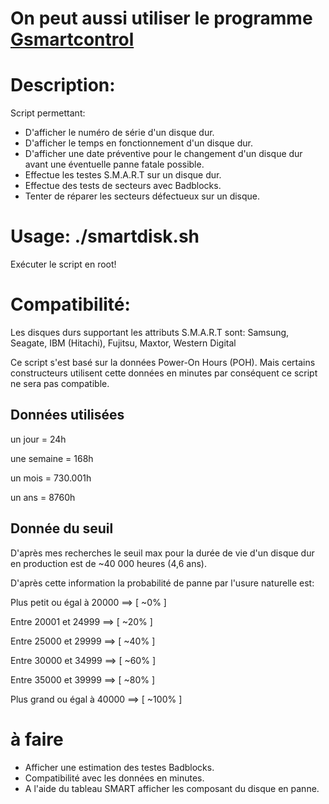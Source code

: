 # On peut aussi utiliser le programme [Gsmartcontrol](https://gsmartcontrol.sourceforge.io/home/)
# Description:
Script permettant:
- D'afficher le numéro de série d'un disque dur.
- D'afficher le temps en fonctionnement d'un disque dur.
- D'afficher une date préventive pour le changement d'un disque dur avant une éventuelle panne fatale possible.
- Effectue les testes S.M.A.R.T sur un disque dur.
- Effectue des tests de secteurs avec Badblocks.
- Tenter de réparer les secteurs défectueux sur un disque.

# Usage: ./smartdisk.sh
Exécuter le script en root!

# Compatibilité:
Les disques durs supportant les attributs S.M.A.R.T sont:
Samsung, Seagate, IBM (Hitachi), Fujitsu, Maxtor, Western Digital

Ce script s'est basé sur la données Power-On Hours (POH).
Mais certains constructeurs utilisent cette données en minutes
par conséquent ce script ne sera pas compatible.

Données utilisées
-------------------

<p>un jour = 24h</p>
<p>une semaine = 168h</p>
<p>un mois = 730.001h</p>
<p>un ans = 8760h</p>

Donnée du seuil
------------------

<p>D'après mes recherches le seuil max pour la durée de vie d'un disque dur en production est de ~40 000 heures (4,6 ans).</p>

<p>D'après cette information la probabilité de panne par l'usure naturelle est:</p>

<p>Plus petit ou égal à 20000 ==> [ ~0% ]</p>
<p>Entre 20001 et 24999 ==> [ ~20% ]</p>
<p>Entre 25000 et 29999 ==> [ ~40% ]</p>
<p>Entre 30000 et 34999 ==> [ ~60% ]</p>
<p>Entre 35000 et 39999 ==> [ ~80% ]</p>
<p>Plus grand ou égal à 40000 ==> [ ~100% ]</p>

# à faire
* Afficher une estimation des testes Badblocks.
* Compatibilité avec les données en minutes.
* A l'aide du tableau SMART afficher les composant du disque en panne.
